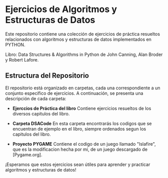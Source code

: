 
# Ejercicios de Algoritmos y Estructuras de Datos

Este repositorio contiene una colección de ejercicios de práctica resueltos relacionados con algoritmos y estructuras de datos implementados en PYTHON. 

Libro: Data Structures & Algorithms in Python de John Canning, Alan Broder y Robert Lafore.

## Estructura del Repositorio

El repositorio está organizado en carpetas, cada una correspondiente a un conjunto específico de ejercicios. A continuación, se presenta una descripción de cada carpeta:

- **Ejerccios de Práctica del libro**
  Contiene ejercicios resueltos de los diversos capitulos del libro. 

- **Carpeta DSACode**
  En esta carpeta encontrarás los codigos que se encuentran de ejemplo en el libro, siempre ordenados segun los capitulos del libro.

- **Proyecto PYGAME**
  Contiene el codigo de un juego llamado "Islafire", que es la modificacion hecha por mí, de un juego descargado de [Pygame.org].

¡Esperamos que estos ejercicios sean útiles para aprender y practicar algoritmos y estructuras de datos!
